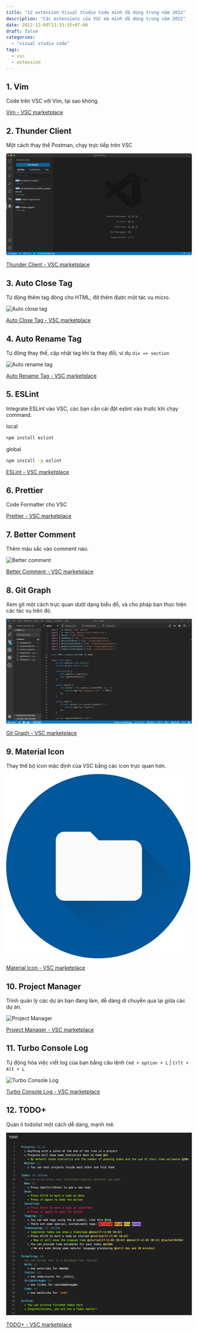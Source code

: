 ```yaml
---
title: "12 extension Visual Studio Code mình đã dùng trong năm 2022"
description: "Các extensions của VSC mà mình đã dùng trong năm 2022"
date: 2022-12-09T13:33:35+07:00
draft: false
categories:
  - "visual studio code"
tags:
  - vsc
  - extension
---
```


## 1. Vim

Code trên VSC với Vim, tại sao không.

[Vim - VSC marketplace](https://marketplace.visualstudio.com/items?itemName=vscodevim.vim)

## 2. Thunder Client

Một cách thay thế Postman, chạy trực tiếp trên VSC

![Thunder Client](thunder-client.gif)

[Thunder Client - VSC marketplace](https://marketplace.visualstudio.com/items?itemName=rangav.vscode-thunder-client)

## 3. Auto Close Tag

Tự động thêm tag đóng cho HTML, đỡ thêm được một tác vụ micro.

![Auto close tag](https://github.com/formulahendry/vscode-auto-close-tag/raw/HEAD/images/usage.gif)

[Auto Close Tag - VSC marketplace](https://marketplace.visualstudio.com/items?itemName=formulahendry.auto-close-tag)

## 4. Auto Rename Tag

Tự động thay thế, cập nhật tag khi ta thay đổi, ví dụ `div => section`

![Auto rename tag](https://github.com/formulahendry/vscode-auto-rename-tag/raw/HEAD/images/usage.gif)

[Auto Rename Tag - VSC marketplace](https://marketplace.visualstudio.com/items?itemName=formulahendry.auto-rename-tag)

## 5. ESLint

Integrate ESLint vào VSC, các bạn cần cài đặt eslint vào trước khi chạy command.

local

```bash
npm install eslint
```

global

```bash
npm install -g eslint
```

[ESLint - VSC marketplace](https://marketplace.visualstudio.com/items?itemName=dbaeumer.vscode-eslint)

## 6. Prettier

Code Formatter cho VSC

[Prettier - VSC marketplace](https://marketplace.visualstudio.com/items?itemName=esbenp.prettier-vscode)

## 7. Better Comment

Thêm màu sắc vào comment nào.

![Better comment](https://github.com/aaron-bond/better-comments/raw/HEAD/images/better-comments.PNG)

[Better Comment - VSC marketplace](https://marketplace.visualstudio.com/items?itemName=aaron-bond.better-comments)

## 8. Git Graph

Xem git một cách trực quan dưới dạng biểu đồ, và cho pháp bạn thực hiện các tác vụ trên đó.

![Git Graph](https://github.com/mhutchie/vscode-git-graph/raw/master/resources/demo.gif)

[Git Graph - VSC marketplace](https://marketplace.visualstudio.com/items?itemName=mhutchie.git-graph)

## 9. Material Icon

Thay thế bộ icon mặc định của VSC bằng các icon trực quan hơn.

![Material Icon](https://raw.githubusercontent.com/PKief/vscode-material-icon-theme/main/logo.png)

[Material Icon - VSC marketplace](https://marketplace.visualstudio.com/items?itemName=PKief.material-icon-theme)

## 10. Project Manager

Trình quản lý các dự án bạn đang làm, dễ dàng di chuyển qua lại giữa các dự án.

![Project Manager](https://raw.githubusercontent.com/alefragnani/vscode-project-manager/master/images/vscode-project-manager-logo-readme.png)

[Project Manager - VSC marketplace](https://marketplace.visualstudio.com/items?itemName=alefragnani.project-manager)

## 11. Turbo Console Log

Tự động hóa việc viết log của bạn bằng câu lệnh `Cmd + option + L` | `Crlt + Alt + L`

![Turbo Console Log](https://image.ibb.co/dysw7p/insert_log_message.gif)

[Turbo Console Log - VSC marketplace](https://marketplace.visualstudio.com/items?itemName=ChakrounAnas.turbo-console-log)

## 12. TODO+

Quản lí todolist một cách dễ dàng, mạnh mẽ.

![TODO+](https://github.com/fabiospampinato/vscode-todo-plus/raw/HEAD/resources/demo/syntax.png)

[TODO+ - VSC marketplace](https://marketplace.visualstudio.com/items?itemName=fabiospampinato.vscode-todo-plus)
